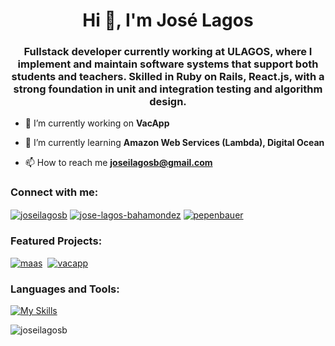 <h1 align="center">Hi 👋, I'm José Lagos</h1>
<h3 align="center">Fullstack developer currently working at ULAGOS, where I implement and maintain software systems that support both students and teachers. Skilled in Ruby on Rails, React.js, with a strong foundation in unit and integration testing and algorithm design.</h3> 

- 🔭 I’m currently working on **VacApp**

- 🌱 I’m currently learning **Amazon Web Services (Lambda), Digital Ocean**

- 📫 How to reach me **joseilagosb@gmail.com**

<h3 align="left">Connect with me:</h3>
<p align="left">
<a href="mailto:joseilagosb@gmail.com" target="blank"><img align="center" src="https://img.shields.io/badge/Gmail-D14836?style=for-the-badge&logo=gmail&logoColor=white" alt="joseilagosb" /></a>
<a href="https://linkedin.com/in/jose-lagos-bahamondez" target="blank"><img align="center" src="https://img.shields.io/badge/LinkedIn-0077B5?style=for-the-badge&logo=linkedin&logoColor=white" alt="jose-lagos-bahamondez" /></a>
<a href="https://www.leetcode.com/pepenbauer" target="blank"><img align="center" src="https://img.shields.io/badge/-LeetCode-FFA116?style=for-the-badge&logo=LeetCode&logoColor=black" alt="pepenbauer" /></a>
</p>

<h3 align="left">Featured Projects:</h3>

<div style="display:flex;flex-direction:row;gap:8px;">
<a href="https://github.com/joseilagosb/maas" target="blank"><img align="center" src="https://github-readme-stats.vercel.app/api/pin/?username=joseilagosb&repo=maas&theme=tokyonight&border_radius=10" alt="maas" /></a>
<a href="https://github.com/joseilagosb/vacapp" target="blank"><img align="center" src="https://github-readme-stats.vercel.app/api/pin/?username=joseilagosb&repo=vacapp&theme=tokyonight&border_radius=10" alt="vacapp" /></a>
</div>

<h3 align="left">Languages and Tools:</h3>

[![My Skills](https://skillicons.dev/icons?i=aws,css,cypress,docker,express,flutter,git,graphql,html,jest,linux,mysql,nextjs,postgresql,python,rails,react,ruby,typescript,vuejs)](https://skillicons.dev)

<p><img align="center" src="https://github-readme-stats.vercel.app/api/top-langs?username=joseilagosb&show_icons=true&locale=en&layout=compact&theme=tokyonight" alt="joseilagosb" /></p>